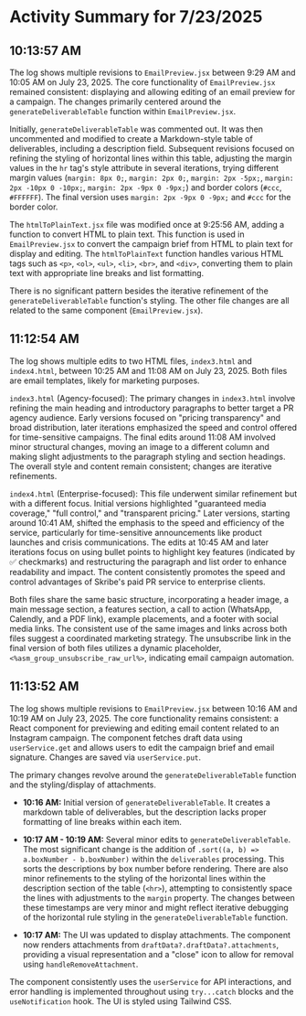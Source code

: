 # Activity Summary for 7/23/2025

## 10:13:57 AM
The log shows multiple revisions to `EmailPreview.jsx` between 9:29 AM and 10:05 AM on July 23, 2025.  The core functionality of `EmailPreview.jsx` remained consistent:  displaying and allowing editing of an email preview for a campaign.  The changes primarily centered around the `generateDeliverableTable` function within `EmailPreview.jsx`.

Initially, `generateDeliverableTable` was commented out. It was then uncommented and modified to create a Markdown-style table of deliverables, including a description field.  Subsequent revisions focused on refining the styling of horizontal lines within this table, adjusting the margin values in the `hr` tag's style attribute in several iterations,  trying different margin values (`margin: 8px 0;`, `margin: 2px 0;`, `margin: 2px -5px;`, `margin: 2px -10px 0 -10px;`, `margin: 2px -9px 0 -9px;`) and border colors (`#ccc`, `#FFFFFF`). The final version uses `margin: 2px -9px 0 -9px;` and `#ccc` for the border color.

The `htmlToPlainText.jsx` file was modified once at 9:25:56 AM, adding a function to convert HTML to plain text. This function is used in `EmailPreview.jsx` to convert the campaign brief from HTML to plain text for display and editing.  The `htmlToPlainText` function handles various HTML tags such as `<p>`, `<ol>`, `<ul>`, `<li>`, `<br>`, and `<div>`, converting them to plain text with appropriate line breaks and list formatting.

There is no significant pattern besides the iterative refinement of the `generateDeliverableTable` function's styling. The other file changes are all related to the same component (`EmailPreview.jsx`).


## 11:12:54 AM
The log shows multiple edits to two HTML files, `index3.html` and `index4.html`, between 10:25 AM and 11:08 AM on July 23, 2025.  Both files are email templates, likely for marketing purposes.

`index3.html` (Agency-focused):  The primary changes in `index3.html` involve refining the main heading and introductory paragraphs to better target a PR agency audience.  Early versions focused on "pricing transparency" and broad distribution, later iterations emphasized the speed and control offered for time-sensitive campaigns.  The final edits around 11:08 AM involved minor structural changes, moving an image to a different column and making slight adjustments to the paragraph styling and section headings.  The overall style and content remain consistent; changes are iterative refinements.

`index4.html` (Enterprise-focused): This file underwent similar refinement but with a different focus. Initial versions highlighted "guaranteed media coverage," "full control," and "transparent pricing."  Later versions, starting around 10:41 AM, shifted the emphasis to the speed and efficiency of the service, particularly for time-sensitive announcements like product launches and crisis communications. The edits at 10:45 AM and later iterations focus on using bullet points to highlight key features (indicated by ✅ checkmarks) and restructuring the paragraph and list order to enhance readability and impact.  The content consistently promotes the speed and control advantages of Skribe's paid PR service to enterprise clients.

Both files share the same basic structure, incorporating a header image, a main message section, a features section, a call to action (WhatsApp, Calendly, and a PDF link), example placements, and a footer with social media links. The consistent use of the same images and links across both files suggest a coordinated marketing strategy.  The unsubscribe link in the final version of both files utilizes a dynamic placeholder, `<%asm_group_unsubscribe_raw_url%>`, indicating email campaign automation.


## 11:13:52 AM
The log shows multiple revisions to `EmailPreview.jsx` between 10:16 AM and 10:19 AM on July 23, 2025.  The core functionality remains consistent:  a React component for previewing and editing email content related to an Instagram campaign.  The component fetches draft data using `userService.get` and allows users to edit the campaign brief and email signature.  Changes are saved via `userService.put`.


The primary changes revolve around the `generateDeliverableTable` function and the styling/display of attachments.

* **10:16 AM:** Initial version of `generateDeliverableTable`.  It creates a markdown table of deliverables, but the description lacks proper formatting of line breaks within each item.

* **10:17 AM - 10:19 AM:** Several minor edits to `generateDeliverableTable`.  The most significant change is the addition of `.sort((a, b) => a.boxNumber - b.boxNumber)` within the `deliverables` processing. This sorts the descriptions by box number before rendering.  There are also minor refinements to the styling of the horizontal lines within the description section of the table (`<hr>`), attempting to consistently space the lines with adjustments to the `margin` property.  The changes between these timestamps are very minor and might reflect iterative debugging of the horizontal rule styling in the `generateDeliverableTable` function.

* **10:17 AM:**  The UI was updated to display attachments.  The component now renders attachments from `draftData?.draftData?.attachments`, providing a visual representation and a "close" icon to allow for removal using `handleRemoveAttachment`.

The component consistently uses the `userService` for API interactions, and error handling is implemented throughout using `try...catch` blocks and the `useNotification` hook.  The UI is styled using Tailwind CSS.
